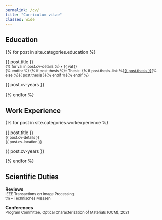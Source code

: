 ```yaml
---
permalink: /cv/
title: "Curriculum vitae"
classes: wide
---
```

<link rel='stylesheet' type='text/css' href='/assets/css/cvstyle.css' />


## Education
<div>
    {% for post in site.categories.education %}
      <div class=cv>
        <p class="cvmain">{{ post.title }}<br> 
        <small>
        {% for val in post.cv-details %}
          &#8226; {{ val }} <br>
        {% endfor %}
        {% if post.thesis %}&#8226; Thesis: {% if post.thesis-link %}<a href="{{ post.thesis-link }}" target="_blank">{{ post.thesis }}</a>{% else %}{{ post.thesis }}{% endif %}{% endif %}
        </small>
        </p>
      <p class="cvyears">{{ post.cv-years }}</p>
      </div>
    {% endfor %}
</div>
<div style="clear: both;"></div>


## Work Experience
<div>
    {% for post in site.categories.workexperience %}
      <div class=cv>
        <p class="cvmain">{{ post.title }}<br>
        <small> 
          {{ post.cv-details }}<br> 
          {{ post.cv-location }}
        </small>
        </p>
      <p class="cvyears">{{ post.cv-years }}</p>
      </div>
    {% endfor %}
</div>
<div style="clear: both;"></div>



## Scientific Duties
**Reviews**  
<small>
IEEE Transactions on Image Processing<br>
tm – Technisches Messen
</small>

**Conferences**  
<small>
Program Committee, Optical Characterization of Materials (OCM), 2021
</small>